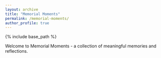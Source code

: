 ```yaml
---
layout: archive
title: "Memorial Moments"
permalink: /memorial-moments/
author_profile: true
---
```


{% include base_path %}

Welcome to Memorial Moments - a collection of meaningful memories and reflections.
